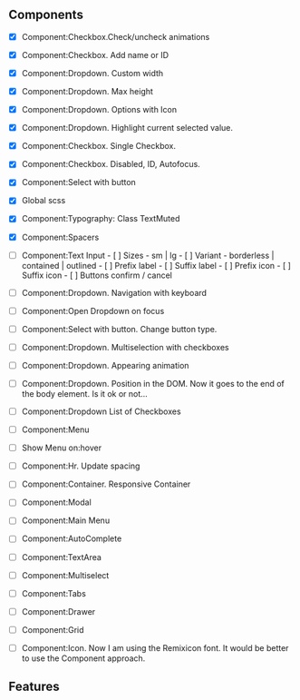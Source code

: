 ## Components

- [x] Component:Checkbox.Check/uncheck animations
- [x] Component:Checkbox. Add name or ID

- [x] Component:Dropdown. Custom width
- [x] Component:Dropdown. Max height

- [x] Component:Dropdown. Options with Icon
- [x] Component:Dropdown. Highlight current selected value.

- [x] Component:Checkbox. Single Checkbox.
- [x] Component:Checkbox. Disabled, ID, Autofocus.

<!-- Current -->
- [x] Component:Select with button
- [x] Global scss
- [x] Component:Typography: Class TextMuted
- [x] Component:Spacers
- [ ] Component:Text Input
      - [ ] Sizes - sm | lg
      - [ ] Variant - borderless | contained | outlined
      - [ ] Prefix label
      - [ ] Suffix label
      - [ ] Prefix icon
      - [ ] Suffix icon
      - [ ] Buttons confirm / cancel
- [ ] Component:Dropdown. Navigation with keyboard
- [ ] Component:Open Dropdown on focus

- [ ] Component:Select with button. Change button type.


<!-- Backlog -->
- [ ] Component:Dropdown. Multiselection with checkboxes
- [ ] Component:Dropdown. Appearing animation
- [ ] Component:Dropdown. Position in the DOM. Now it goes to the end of the body element. Is it ok or not...

- [ ] Component:Dropdown List of Checkboxes
- [ ] Component:Menu
- [ ] Show Menu on:hover

- [ ] Component:Hr. Update spacing
- [ ] Component:Container. Responsive Container
- [ ] Component:Modal
- [ ] Component:Main Menu
- [ ] Component:AutoComplete
- [ ] Component:TextArea
- [ ] Component:Multiselect
- [ ] Component:Tabs
- [ ] Component:Drawer
- [ ] Component:Grid
- [ ] Component:Icon. Now I am using the Remixicon font. It would be better to use the Component approach.

## Features
